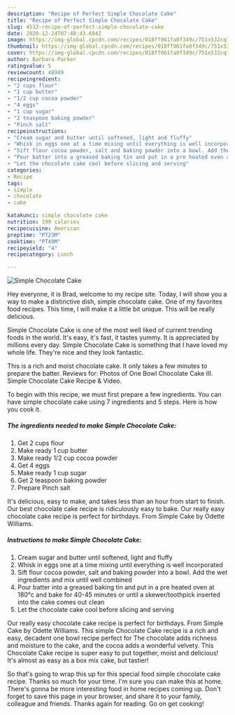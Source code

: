 ```yaml
---
description: "Recipe of Perfect Simple Chocolate Cake"
title: "Recipe of Perfect Simple Chocolate Cake"
slug: 4532-recipe-of-perfect-simple-chocolate-cake
date: 2020-12-24T07:48:43.694Z
image: https://img-global.cpcdn.com/recipes/018ff061fa0f349c/751x532cq70/simple-chocolate-cake-recipe-main-photo.jpg
thumbnail: https://img-global.cpcdn.com/recipes/018ff061fa0f349c/751x532cq70/simple-chocolate-cake-recipe-main-photo.jpg
cover: https://img-global.cpcdn.com/recipes/018ff061fa0f349c/751x532cq70/simple-chocolate-cake-recipe-main-photo.jpg
author: Barbara Parker
ratingvalue: 5
reviewcount: 48949
recipeingredient:
- "2 cups flour"
- "1 cup butter"
- "1/2 cup cocoa powder"
- "4 eggs"
- "1 cup sugar"
- "2 teaspoon baking powder"
- "Pinch salt"
recipeinstructions:
- "Cream sugar and butter until softened, light and fluffy"
- "Whisk in eggs one at a time mixing until everything is well incorporated"
- "Sift flour cocoa powder, salt and baking powder into a bowl. Add the wet ingredients and mix until well combined"
- "Pour batter into a greased baking tin and put in a pre heated oven at 180°c and bake for 40-45 minutes or until a skewer/toothpick inserted into the cake comes out clean"
- "Let the chocolate cake cool before slicing and serving"
categories:
- Recipe
tags:
- simple
- chocolate
- cake

katakunci: simple chocolate cake 
nutrition: 199 calories
recipecuisine: American
preptime: "PT23M"
cooktime: "PT49M"
recipeyield: "4"
recipecategory: Lunch

---
```



![Simple Chocolate Cake](https://img-global.cpcdn.com/recipes/018ff061fa0f349c/751x532cq70/simple-chocolate-cake-recipe-main-photo.jpg)

Hey everyone, it is Brad, welcome to my recipe site. Today, I will show you a way to make a distinctive dish, simple chocolate cake. One of my favorites food recipes. This time, I will make it a little bit unique. This will be really delicious.

Simple Chocolate Cake is one of the most well liked of current trending foods in the world. It's easy, it's fast, it tastes yummy. It is appreciated by millions every day. Simple Chocolate Cake is something that I have loved my whole life. They're nice and they look fantastic.

This is a rich and moist chocolate cake. It only takes a few minutes to prepare the batter. Reviews for: Photos of One Bowl Chocolate Cake III. Simple Chocolate Cake Recipe &amp; Video.


To begin with this recipe, we must first prepare a few ingredients. You can have simple chocolate cake using 7 ingredients and 5 steps. Here is how you cook it.

<!--inarticleads1-->

##### The ingredients needed to make Simple Chocolate Cake:

1. Get 2 cups flour
1. Make ready 1 cup butter
1. Make ready 1/2 cup cocoa powder
1. Get 4 eggs
1. Make ready 1 cup sugar
1. Get 2 teaspoon baking powder
1. Prepare Pinch salt


It&#39;s delicious, easy to make, and takes less than an hour from start to finish. Our best chocolate cake recipe is ridiculously easy to bake. Our really easy chocolate cake recipe is perfect for birthdays. From Simple Cake by Odette Williams. 

<!--inarticleads2-->

##### Instructions to make Simple Chocolate Cake:

1. Cream sugar and butter until softened, light and fluffy
1. Whisk in eggs one at a time mixing until everything is well incorporated
1. Sift flour cocoa powder, salt and baking powder into a bowl. Add the wet ingredients and mix until well combined
1. Pour batter into a greased baking tin and put in a pre heated oven at 180°c and bake for 40-45 minutes or until a skewer/toothpick inserted into the cake comes out clean
1. Let the chocolate cake cool before slicing and serving


Our really easy chocolate cake recipe is perfect for birthdays. From Simple Cake by Odette Williams. This simple Chocolate Cake recipe is a rich and easy, decadent one bowl recipe perfect for The chocolate adds richness and moisture to the cake, and the cocoa adds a wonderful velvety. This Chocolate Cake recipe is super easy to put together, moist and delicious! It&#39;s almost as easy as a box mix cake, but tastier! 

So that's going to wrap this up for this special food simple chocolate cake recipe. Thanks so much for your time. I'm sure you can make this at home. There's gonna be more interesting food in home recipes coming up. Don't forget to save this page in your browser, and share it to your family, colleague and friends. Thanks again for reading. Go on get cooking!
